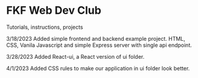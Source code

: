 # FKF Web Dev Club
Tutorials, instructions, projects

3/18/2023
Added simple frontend and backend example project. HTML, CSS, Vanila Javascript and simple Express server with single api endpoint.

3/28/2023
Added React-ui, a React version of ui folder. 

4/1/2023
Added CSS rules to make our application in ui folder look better.